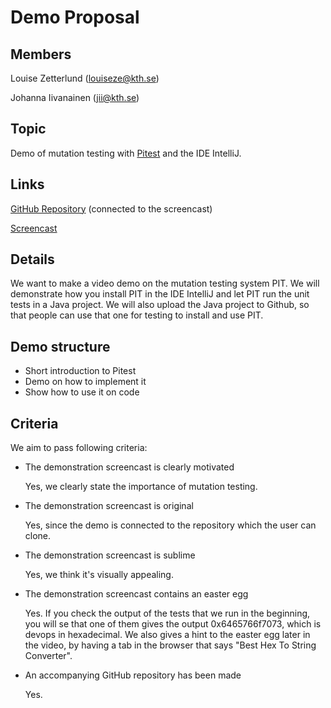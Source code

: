 # Demo Proposal
## Members
Louise Zetterlund (louiseze@kth.se)

Johanna Iivanainen (jii@kth.se)

## Topic
Demo of mutation testing with [Pitest](https://pitest.org/) and the IDE IntelliJ.

## Links
[GitHub Repository](https://github.com/johannalouise/demo_pitest) (connected to the screencast)

[Screencast](https://youtu.be/Jx5rfJs3-1Q)


## Details
We want to make a video demo on the mutation testing system PIT. We will demonstrate how you install PIT in the IDE IntelliJ and let PIT run the unit tests in a Java project. We will also upload the Java project to Github, so that people can use that one for testing to install and use PIT.


## Demo structure
- Short introduction to Pitest
- Demo on how to implement it
- Show how to use it on code

## Criteria

We aim to pass following criteria:
- The demonstration screencast is clearly motivated

  Yes, we clearly state the importance of mutation testing.

- The demonstration screencast is original

  Yes, since the demo is connected to the repository which the user can clone.

- The demonstration screencast is sublime

  Yes, we think it's visually appealing.

- The demonstration screencast contains an easter egg

  Yes. If you check the output of the tests that we run in the beginning, you will se that one of them gives the output 0x6465766f7073, which is devops in hexadecimal. We also gives a hint to the easter egg later in the video, by having a tab in the browser that says "Best Hex To String Converter".

- An accompanying GitHub repository has been made

  Yes.
